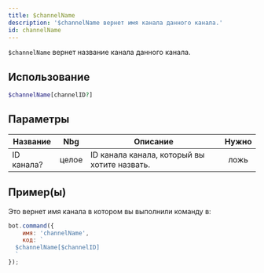 ```yaml
---
title: $channelName
description: '$channelName вернет имя канала данного канала.'
id: channelName
---
```


`$channelName` вернет название канала данного канала.

## Использование

```php
$channelName[channelID?]
```

## Параметры

| Название   | Nbg   | Описание                                     | Нужно |
| ---------- | ----- | -------------------------------------------- |:-----:|
| ID канала? | целое | ID канала канала, который вы хотите назвать. | ложь  |

## Пример(ы)

Это вернет имя канала в котором вы выполнили команду в:

```javascript
bot.command({
    имя: 'channelName',
    код: `
  $channelName[$channelID]
  `
});
```